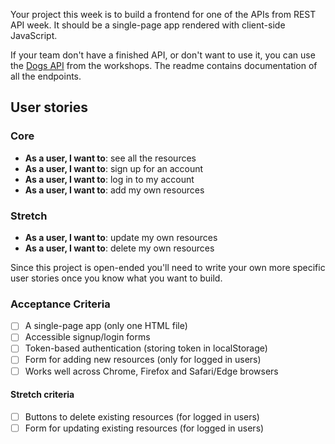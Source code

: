 Your project this week is to build a frontend for one of the APIs from REST API week. It should be a single-page app rendered with client-side JavaScript.

If your team don't have a finished API, or don't want to use it, you can use the [Dogs API](https://github.com/oliverjam/dog-rest-api/) from the workshops. The readme contains documentation of all the endpoints.

## User stories

### Core

- **As a user, I want to**: see all the resources
- **As a user, I want to**: sign up for an account
- **As a user, I want to**: log in to my account
- **As a user, I want to**: add my own resources

### Stretch

- **As a user, I want to**: update my own resources
- **As a user, I want to**: delete my own resources

Since this project is open-ended you'll need to write your own more specific user stories once you know what you want to build.

### Acceptance Criteria

- [ ] A single-page app (only one HTML file)
- [ ] Accessible signup/login forms
- [ ] Token-based authentication (storing token in localStorage)
- [ ] Form for adding new resources (only for logged in users)
- [ ] Works well across Chrome, Firefox and Safari/Edge browsers

#### Stretch criteria

- [ ] Buttons to delete existing resources (for logged in users)
- [ ] Form for updating existing resources (for logged in users)
